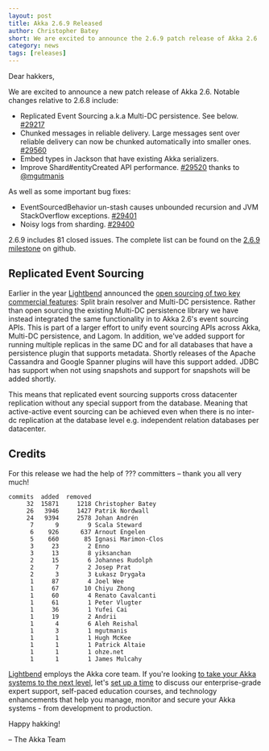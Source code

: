 ```yaml
---
layout: post
title: Akka 2.6.9 Released
author: Christopher Batey
short: We are excited to announce the 2.6.9 patch release of Akka 2.6
category: news
tags: [releases]
---
```


Dear hakkers,

We are excited to announce a new patch release of Akka 2.6. Notable changes relative to 2.6.8 include:

* Replicated Event Sourcing a.k.a Multi-DC persistence. See below. [#29217](https://github.com/akka/akka/issues/29217)
* Chunked messages in reliable delivery. Large messages sent over reliable delivery can now be chunked automatically into smaller ones. [#29560](https://github.com/akka/akka/issues/29560)
* Embed types in Jackson that have existing Akka serializers. 
* Improve Shard#entityCreated API performance. [#29520](https://github.com/akka/akka/issues/29217) thanks to [@mgutmanis](https://github.com/mgutmanis)

As well as some important bug fixes:

* EventSourcedBehavior un-stash causes unbounded recursion and JVM StackOverflow exceptions. [#29401](https://github.com/akka/akka/issues/29401)
* Noisy logs from sharding. [#29400](https://github.com/akka/akka/issues/29400)

2.6.9 includes 81 closed issues. The complete list can be found on the [2.6.9 milestone](https://github.com/akka/akka/milestone/169?closed=1) on github.

## Replicated Event Sourcing 

Earlier in the year [Lightbend](https://www.lightbend.com/) announced the [open sourcing of two key commercial features](https://www.lightbend.com/blog/lightbend-to-contribute-commercial-features-to-akka-open-source): Split brain resolver and Multi-DC persistence.
Rather than open sourcing the existing Multi-DC persistence library we have instead integrated the same functionality in to Akka 2.6's event sourcing APIs.
This is part of a larger effort to unify event sourcing APIs across Akka, Multi-DC persistence, and Lagom.
In addition, we've added support for running multiple replicas in the same DC and for all databases that have a persistence plugin that supports metadata. 
Shortly releases of the Apache Cassandra and Google Spanner plugins will have this support added.
JDBC has support when not using snapshots and support for snapshots will be added shortly.

This means that replicated event sourcing supports cross datacenter replication without any special support from the database. Meaning that active-active event sourcing can be
achieved even when there is no inter-dc replication at the database level e.g. independent relation databases per datacenter.

## Credits

For this release we had the help of ??? committers – thank you all very much!

```
commits  added  removed
     32  15871     1218 Christopher Batey
     26   3946     1427 Patrik Nordwall
     24   9394     2578 Johan Andrén
      7      9        9 Scala Steward
      6    926      637 Arnout Engelen
      5    660       85 Ignasi Marimon-Clos
      3     23        2 Enno
      3     13        8 yiksanchan
      2     15        6 Johannes Rudolph
      2      7        2 Josep Prat
      2      3        3 Łukasz Drygała
      1     87        4 Joel Wee
      1     67       10 Chiyu Zhong
      1     60        4 Renato Cavalcanti
      1     61        1 Peter Vlugter
      1     36        1 Yufei Cai
      1     19        2 Andrii
      1      4        6 Aleh Reishal
      1      3        1 mgutmanis
      1      1        1 Hugh McKee
      1      1        1 Patrick Altaie
      1      1        1 ohze.net
      1      1        1 James Mulcahy
```

[Lightbend](https://www.lightbend.com/) employs the Akka core team. If you're looking [to take your Akka systems to the next level](https://www.lightbend.com/lightbend-subscription), let's [set up a time](https://lightbend.com/contact) to discuss our enterprise-grade expert support, self-paced education courses, and technology enhancements that help you manage, monitor and secure your Akka systems - from development to production.

Happy hakking!

– The Akka Team
